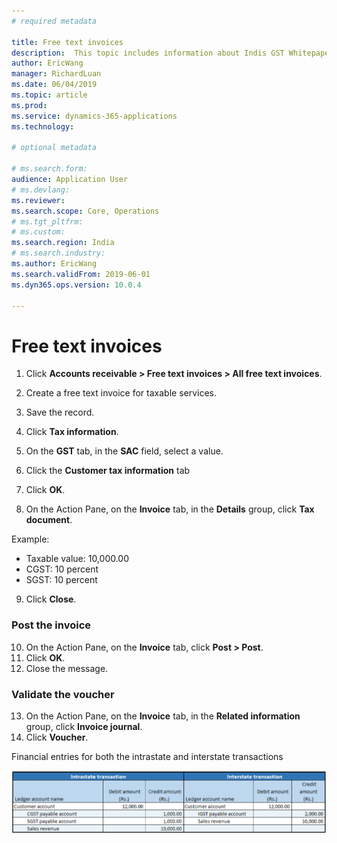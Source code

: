 ```yaml
---
# required metadata

title: Free text invoices
description:  This topic includes information about Indis GST Whitepaper in Microsoft Dynamics 365 for Finance and Operations.
author: EricWang
manager: RichardLuan
ms.date: 06/04/2019
ms.topic: article
ms.prod: 
ms.service: dynamics-365-applications
ms.technology: 

# optional metadata

# ms.search.form: 
audience: Application User
# ms.devlang: 
ms.reviewer: 
ms.search.scope: Core, Operations
# ms.tgt_pltfrm: 
# ms.custom: 
ms.search.region: India
# ms.search.industry: 
ms.author: EricWang
ms.search.validFrom: 2019-06-01
ms.dyn365.ops.version: 10.0.4

---
```


# Free text invoices

1. Click **Accounts receivable > Free text invoices > All free text invoices**.
2. Create a free text invoice for taxable services.
3. Save the record.
4. Click **Tax information**.
5. On the **GST** tab, in the **SAC** field, select a value.
6. Click the **Customer tax information** tab

7. Click **OK**.
8. On the Action Pane, on the **Invoice** tab, in the **Details** group, click **Tax document**.

Example:

- Taxable value: 10,000.00
- CGST: 10 percent
- SGST: 10 percent

9. Click **Close**.

### Post the invoice

10. On the Action Pane, on the **Invoice** tab, click **Post > Post**.
11. Click **OK**.
12. Close the message.

### Validate the voucher

13. On the Action Pane, on the **Invoice** tab, in the **Related information** group, click **Invoice journal**.
14. Click **Voucher**.

Financial entries for both the intrastate and interstate transactions

![](media/Annotation-2019-05-20-133425.png)



